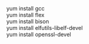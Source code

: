 ##

yum install gcc  
yum install flex  
yum install bison   
yum install elfutils-libelf-devel  
yum install openssl-devel  
  



